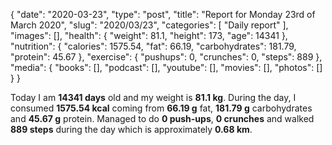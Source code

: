 {
    "date": "2020-03-23",
    "type": "post",
    "title": "Report for Monday 23rd of March 2020",
    "slug": "2020\/03\/23",
    "categories": [
        "Daily report"
    ],
    "images": [],
    "health": {
        "weight": 81.1,
        "height": 173,
        "age": 14341
    },
    "nutrition": {
        "calories": 1575.54,
        "fat": 66.19,
        "carbohydrates": 181.79,
        "protein": 45.67
    },
    "exercise": {
        "pushups": 0,
        "crunches": 0,
        "steps": 889
    },
    "media": {
        "books": [],
        "podcast": [],
        "youtube": [],
        "movies": [],
        "photos": []
    }
}

Today I am <strong>14341 days</strong> old and my weight is <strong>81.1 kg</strong>. During the day, I consumed <strong>1575.54 kcal</strong> coming from <strong>66.19 g</strong> fat, <strong>181.79 g</strong> carbohydrates and <strong>45.67 g</strong> protein. Managed to do <strong>0 push-ups</strong>, <strong>0 crunches</strong> and walked <strong>889 steps</strong> during the day which is approximately <strong>0.68 km</strong>.